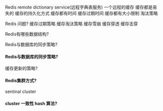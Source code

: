 Redis remote dictionary service(远程字典表服务)
一个远程的缓存
缓存都是易失的
缓存的持久化方式
缓存都有时间
缓存过期时间
缓存都有大小限制
淘汰策略

Redis 问题?
缓存过期策略
缓存淘汰策略
缓存雪崩
缓存穿透
缓存击穿

Redis有哪些数据结构?

Redis与数据库的同步策略?
#### Redis与数据库的同步策略?
缓存更新的策略?

#### Redis集群方式?
sentinal  cluster

#### cluster 一致性 hash 算法?